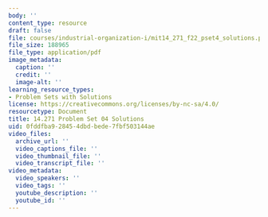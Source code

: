```yaml
---
body: ''
content_type: resource
draft: false
file: courses/industrial-organization-i/mit14_271_f22_pset4_solutions.pdf
file_size: 188965
file_type: application/pdf
image_metadata:
  caption: ''
  credit: ''
  image-alt: ''
learning_resource_types:
- Problem Sets with Solutions
license: https://creativecommons.org/licenses/by-nc-sa/4.0/
resourcetype: Document
title: 14.271 Problem Set 04 Solutions
uid: 0fddfba9-2845-4dbd-bede-7fbf503144ae
video_files:
  archive_url: ''
  video_captions_file: ''
  video_thumbnail_file: ''
  video_transcript_file: ''
video_metadata:
  video_speakers: ''
  video_tags: ''
  youtube_description: ''
  youtube_id: ''
---
```

